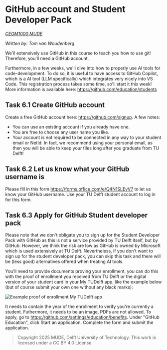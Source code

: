 # GitHub account and Student Developer Pack

*[CEGM1000 MUDE](http://mude.citg.tudelft.nl/)*

*Written by: Tom van Woudenberg*

We'll extensively use GitHub in this course to teach you how to use git! Therefore, you'll need a GitHub account.

Furthermore,  in a few weeks, we'll dive into how to properly use AI tools for code-development. To do so, it is useful to have access to GitHub Copilot, which is a AI tool (LLM specifically) which integrates very nicely into VS Code. This registration process takes some time, so'll start it this week! More information is available here: https://github.com/education/students

## Task 6.1 Create GitHub account

Create a free GitHub account here: https://github.com/signup. A few notes:

- You can use an existing account if you already have one.
- You are free to choose any user name you like.
- Your account is not required to be connected in any way to your student email or NetId. In fact, we recommend using your personal email, as then you will be able to keep your files long after you graduate from TU Delft!

## Task 6.2 Let us know what your GitHub username is

Please fill in this form https://forms.office.com/e/Q4N1SLEvV7 to let us know your GitHub username. Use your TU Delft student account to log in for this form.

## Task 6.3 Apply for GitHub Student developer pack

Please note that we don't obligate you to sign up for the Student Developer Pack with GitHub as this is not a service provided by TU Delft itself, but by GitHub. However, we think the risk are low as GitHub is owned by Microsoft which is used extensively at TU Delft. Nevertheless, if you don't want to sign up for the student developer pack, you can skip this task and there will be (less good) alternatives offered when treating AI tools.

You'll need to provide documents proving your enrollment, you can do this with the proof of enrollment you received from TU Delft or the digital version of your student card in your My TUDelft app, like the example below (but of course submit your own one without any black marks):

![Example proof of enrollment My TUDelft app](https://files.mude.citg.tudelft.nl/proof.jpg)

It needs to contain the year of the enrollment to verify you're currently a student. Futhermore, it needs to be an image, PDFs are not allowed. To apply, go to https://github.com/settings/education/benefits. Under "GitHub Education", click Start an application. Complete the form and submit the application.

> Copyright 2025 MUDE, Delft University of Technology. This work is licensed under a CC BY 4.0 License
